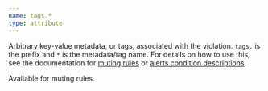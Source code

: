```yaml
---
name: tags.*
type: attribute
---
```


Arbitrary key-value metadata, or tags, associated with the violation. `tags.` is the prefix and `*` is the metadata/tag name. For details on how to use this, see the documentation for [muting rules](/docs/alerts/new-relic-alerts/managing-notification-channels/muting-rules-suppress-notifications) or [alerts condition descriptions](/docs/alerts/new-relic-alerts/defining-conditions/alert-condition-descriptions).

Available for muting rules.